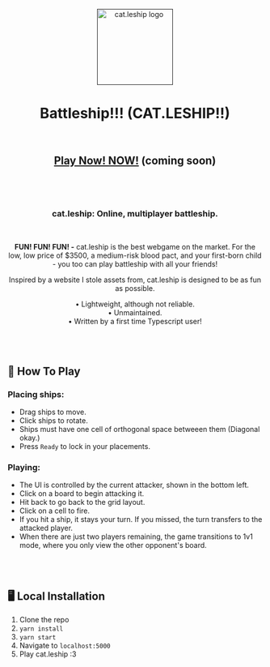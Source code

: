 <p align="center"><a href="" target="_blank" rel="noreferrer noopener"><img width="150" alt="cat.leship logo" src="https://media.discordapp.net/attachments/552704543339839528/1128814738151850135/shield-cat-solid3.png?width=750&height=681"></a></p>
<h1 align="center">Battleship!!! (CAT.LESHIP!!)<br/><br/></h1>

<h2 align="center">
<a rel="noreferrer noopener" href="#">Play Now! NOW!</a>
(coming soon)
<br/><br/>
</h2>
<br>
<h3 align="center"> cat.leship: Online, multiplayer battleship.</h3>
<br/>
<p align="center"><strong>FUN! FUN! FUN! -</strong> cat.leship is the best webgame on the market. For the low, low price of $3500, a medium-risk blood pact, and your first-born child - you too can play battleship with all your friends! </p>

<p align="center">Inspired by a website I stole assets from, cat.leship is designed to be as fun as possible.</p>


<p align="center">
• Lightweight, although not reliable.<br/>
• Unmaintained.<br/>
• Written by a first time Typescript user!</p>
</p>

<br/><br/>
## 🚢 How To Play

### Placing ships:
- Drag ships to move.
- Click ships to rotate.
- Ships must have one cell of orthogonal space betweeen them (Diagonal okay.)
- Press `Ready` to lock in your placements.

### Playing:
- The UI is controlled by the current attacker, shown in the bottom left.
- Click on a board to begin attacking it.
- Hit back to go back to the grid layout.
- Click on a cell to fire.
- If you hit a ship, it stays your turn. If you missed, the turn transfers to the attacked player.
- When there are just two players remaining, the game transitions to 1v1 mode, where you only view the other opponent's board.


<br/><br/>
## 🖥️ Local Installation
1. Clone the repo
2. `yarn install`
3. `yarn start`
4. Navigate to `localhost:5000`
5. Play cat.leship :3
